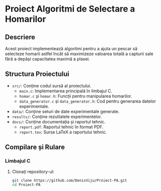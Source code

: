 # Proiect Algoritmi de Selectare a Homarilor

## Descriere

Acest proiect implementează algoritmi pentru a ajuta un pescar să selecteze homarii astfel încât să maximizeze valoarea totală a capturii sale fără a depăși capacitatea maximă a plasei.

## Structura Proiectului

- `src/`: Conține codul sursă al proiectului.
  - `main.c`: Implementarea principală în limbajul C.
  - `homar.c` și `homar.h`: Funcții pentru manipularea homarilor.
  - `data_generator.c` și `data_generator.h`: Cod pentru generarea datelor experimentale.
- `data/`: Conține seturi de date experimentale generate.
- `results/`: Conține rezultatele experimentelor.
- `docs/`: Conține documentația și raportul tehnic.
  - `report.pdf`: Raportul tehnic în format PDF.
  - `report.tex`: Sursa LaTeX a raportului tehnic.

## Compilare și Rulare

### Limbajul C

1. Clonați repository-ul:
   ```bash
   git clone https://github.com/DenisViju/Proiect-PA.git
   cd Proiect-PA
